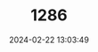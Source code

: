 ---
title: "1286"
category: "Anetia briarea"
draft: false
date: 2024-02-22 13:03:49
languages:
  English: ["Lesser False Fritillary"]
---
